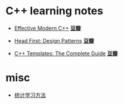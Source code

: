 # C++ learning notes

- [Effective Modern C++](./effective_modern_cpp/) [**豆瓣**](https://book.douban.com/subject/25923597/)

- [Head First: Design Patterns](./head_first_design_patterns/) [**豆瓣**](https://book.douban.com/subject/1488876/)

- [C++ Templates: The Complete Guide](./cpp_templates/) [**豆瓣**](https://book.douban.com/subject/11939436/)

# misc

- [统计学习方法](./statistical_learning_method/)